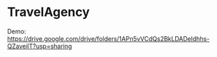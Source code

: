 # TravelAgency
Demo: https://drive.google.com/drive/folders/1APn5vVCdQs2BkLDADeldhhs-QZaveilT?usp=sharing
